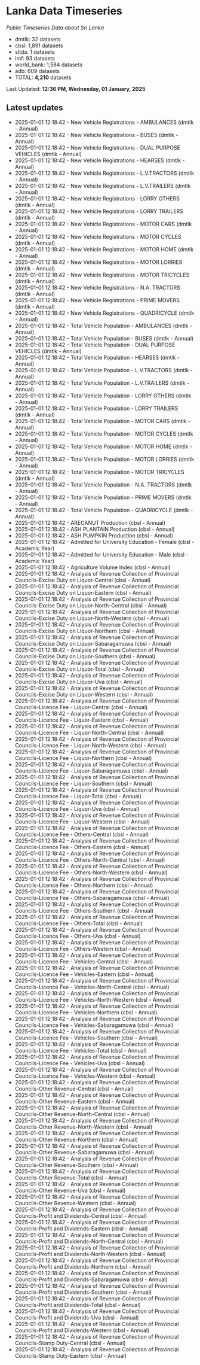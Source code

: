 # Lanka Data Timeseries
*Public Timeseries Data about Sri Lanka*

* dmtlk: 32 datasets
* cbsl: 1,891 datasets
* sltda: 1 datasets
* imf: 93 datasets
* world_bank: 1,584 datasets
* adb: 609 datasets
* TOTAL: **4,210** datasets

Last Updated: **12:36 PM, Wednesday, 01 January, 2025**

## Latest updates

* 2025-01-01 12:18:42 - New Vehicle Registrations - AMBULANCES (dmtlk - Annual)
* 2025-01-01 12:18:42 - New Vehicle Registrations - BUSES (dmtlk - Annual)
* 2025-01-01 12:18:42 - New Vehicle Registrations - DUAL PURPOSE VEHICLES (dmtlk - Annual)
* 2025-01-01 12:18:42 - New Vehicle Registrations - HEARSES (dmtlk - Annual)
* 2025-01-01 12:18:42 - New Vehicle Registrations - L.V.TRACTORS (dmtlk - Annual)
* 2025-01-01 12:18:42 - New Vehicle Registrations - L.V.TRAILERS (dmtlk - Annual)
* 2025-01-01 12:18:42 - New Vehicle Registrations - LORRY OTHERS (dmtlk - Annual)
* 2025-01-01 12:18:42 - New Vehicle Registrations - LORRY TRAILERS (dmtlk - Annual)
* 2025-01-01 12:18:42 - New Vehicle Registrations - MOTOR CARS (dmtlk - Annual)
* 2025-01-01 12:18:42 - New Vehicle Registrations - MOTOR CYCLES (dmtlk - Annual)
* 2025-01-01 12:18:42 - New Vehicle Registrations - MOTOR HOME (dmtlk - Annual)
* 2025-01-01 12:18:42 - New Vehicle Registrations - MOTOR LORRIES (dmtlk - Annual)
* 2025-01-01 12:18:42 - New Vehicle Registrations - MOTOR TRICYCLES (dmtlk - Annual)
* 2025-01-01 12:18:42 - New Vehicle Registrations - N.A. TRACTORS (dmtlk - Annual)
* 2025-01-01 12:18:42 - New Vehicle Registrations - PRIME MOVERS (dmtlk - Annual)
* 2025-01-01 12:18:42 - New Vehicle Registrations - QUADRICYCLE (dmtlk - Annual)
* 2025-01-01 12:18:42 - Total Vehicle Population - AMBULANCES (dmtlk - Annual)
* 2025-01-01 12:18:42 - Total Vehicle Population - BUSES (dmtlk - Annual)
* 2025-01-01 12:18:42 - Total Vehicle Population - DUAL PURPOSE VEHICLES (dmtlk - Annual)
* 2025-01-01 12:18:42 - Total Vehicle Population - HEARSES (dmtlk - Annual)
* 2025-01-01 12:18:42 - Total Vehicle Population - L.V.TRACTORS (dmtlk - Annual)
* 2025-01-01 12:18:42 - Total Vehicle Population - L.V.TRAILERS (dmtlk - Annual)
* 2025-01-01 12:18:42 - Total Vehicle Population - LORRY OTHERS (dmtlk - Annual)
* 2025-01-01 12:18:42 - Total Vehicle Population - LORRY TRAILERS (dmtlk - Annual)
* 2025-01-01 12:18:42 - Total Vehicle Population - MOTOR CARS (dmtlk - Annual)
* 2025-01-01 12:18:42 - Total Vehicle Population - MOTOR CYCLES (dmtlk - Annual)
* 2025-01-01 12:18:42 - Total Vehicle Population - MOTOR HOME (dmtlk - Annual)
* 2025-01-01 12:18:42 - Total Vehicle Population - MOTOR LORRIES (dmtlk - Annual)
* 2025-01-01 12:18:42 - Total Vehicle Population - MOTOR TRICYCLES (dmtlk - Annual)
* 2025-01-01 12:18:42 - Total Vehicle Population - N.A. TRACTORS (dmtlk - Annual)
* 2025-01-01 12:18:42 - Total Vehicle Population - PRIME MOVERS (dmtlk - Annual)
* 2025-01-01 12:18:42 - Total Vehicle Population - QUADRICYCLE (dmtlk - Annual)
* 2025-01-01 12:18:42 - ARECANUT Production (cbsl - Annual)
* 2025-01-01 12:18:42 - ASH PLANTAIN Production (cbsl - Annual)
* 2025-01-01 12:18:42 - ASH PUMPKIN Production (cbsl - Annual)
* 2025-01-01 12:18:42 - Admitted for University Education - Female (cbsl - Academic Year)
* 2025-01-01 12:18:42 - Admitted for University Education - Male (cbsl - Academic Year)
* 2025-01-01 12:18:42 - Agriculture Volume Index (cbsl - Annual)
* 2025-01-01 12:18:42 - Analysis of Revenue Collection of Provincial Councils-Excise Duty on Liquor-Central (cbsl - Annual)
* 2025-01-01 12:18:42 - Analysis of Revenue Collection of Provincial Councils-Excise Duty on Liquor-Eastern (cbsl - Annual)
* 2025-01-01 12:18:42 - Analysis of Revenue Collection of Provincial Councils-Excise Duty on Liquor-North-Central (cbsl - Annual)
* 2025-01-01 12:18:42 - Analysis of Revenue Collection of Provincial Councils-Excise Duty on Liquor-North-Western (cbsl - Annual)
* 2025-01-01 12:18:42 - Analysis of Revenue Collection of Provincial Councils-Excise Duty on Liquor-Northern (cbsl - Annual)
* 2025-01-01 12:18:42 - Analysis of Revenue Collection of Provincial Councils-Excise Duty on Liquor-Sabaragamuwa (cbsl - Annual)
* 2025-01-01 12:18:42 - Analysis of Revenue Collection of Provincial Councils-Excise Duty on Liquor-Southern (cbsl - Annual)
* 2025-01-01 12:18:42 - Analysis of Revenue Collection of Provincial Councils-Excise Duty on Liquor-Total (cbsl - Annual)
* 2025-01-01 12:18:42 - Analysis of Revenue Collection of Provincial Councils-Excise Duty on Liquor-Uva (cbsl - Annual)
* 2025-01-01 12:18:42 - Analysis of Revenue Collection of Provincial Councils-Excise Duty on Liquor-Western (cbsl - Annual)
* 2025-01-01 12:18:42 - Analysis of Revenue Collection of Provincial Councils-Licence Fee - Liquor-Central (cbsl - Annual)
* 2025-01-01 12:18:42 - Analysis of Revenue Collection of Provincial Councils-Licence Fee - Liquor-Eastern (cbsl - Annual)
* 2025-01-01 12:18:42 - Analysis of Revenue Collection of Provincial Councils-Licence Fee - Liquor-North-Central (cbsl - Annual)
* 2025-01-01 12:18:42 - Analysis of Revenue Collection of Provincial Councils-Licence Fee - Liquor-North-Western (cbsl - Annual)
* 2025-01-01 12:18:42 - Analysis of Revenue Collection of Provincial Councils-Licence Fee - Liquor-Northern (cbsl - Annual)
* 2025-01-01 12:18:42 - Analysis of Revenue Collection of Provincial Councils-Licence Fee - Liquor-Sabaragamuwa (cbsl - Annual)
* 2025-01-01 12:18:42 - Analysis of Revenue Collection of Provincial Councils-Licence Fee - Liquor-Southern (cbsl - Annual)
* 2025-01-01 12:18:42 - Analysis of Revenue Collection of Provincial Councils-Licence Fee - Liquor-Total (cbsl - Annual)
* 2025-01-01 12:18:42 - Analysis of Revenue Collection of Provincial Councils-Licence Fee - Liquor-Uva (cbsl - Annual)
* 2025-01-01 12:18:42 - Analysis of Revenue Collection of Provincial Councils-Licence Fee - Liquor-Western (cbsl - Annual)
* 2025-01-01 12:18:42 - Analysis of Revenue Collection of Provincial Councils-Licence Fee - Others-Central (cbsl - Annual)
* 2025-01-01 12:18:42 - Analysis of Revenue Collection of Provincial Councils-Licence Fee - Others-Eastern (cbsl - Annual)
* 2025-01-01 12:18:42 - Analysis of Revenue Collection of Provincial Councils-Licence Fee - Others-North-Central (cbsl - Annual)
* 2025-01-01 12:18:42 - Analysis of Revenue Collection of Provincial Councils-Licence Fee - Others-North-Western (cbsl - Annual)
* 2025-01-01 12:18:42 - Analysis of Revenue Collection of Provincial Councils-Licence Fee - Others-Northern (cbsl - Annual)
* 2025-01-01 12:18:42 - Analysis of Revenue Collection of Provincial Councils-Licence Fee - Others-Sabaragamuwa (cbsl - Annual)
* 2025-01-01 12:18:42 - Analysis of Revenue Collection of Provincial Councils-Licence Fee - Others-Southern (cbsl - Annual)
* 2025-01-01 12:18:42 - Analysis of Revenue Collection of Provincial Councils-Licence Fee - Others-Total (cbsl - Annual)
* 2025-01-01 12:18:42 - Analysis of Revenue Collection of Provincial Councils-Licence Fee - Others-Uva (cbsl - Annual)
* 2025-01-01 12:18:42 - Analysis of Revenue Collection of Provincial Councils-Licence Fee - Others-Western (cbsl - Annual)
* 2025-01-01 12:18:42 - Analysis of Revenue Collection of Provincial Councils-Licence Fee - Vehicles-Central (cbsl - Annual)
* 2025-01-01 12:18:42 - Analysis of Revenue Collection of Provincial Councils-Licence Fee - Vehicles-Eastern (cbsl - Annual)
* 2025-01-01 12:18:42 - Analysis of Revenue Collection of Provincial Councils-Licence Fee - Vehicles-North-Central (cbsl - Annual)
* 2025-01-01 12:18:42 - Analysis of Revenue Collection of Provincial Councils-Licence Fee - Vehicles-North-Western (cbsl - Annual)
* 2025-01-01 12:18:42 - Analysis of Revenue Collection of Provincial Councils-Licence Fee - Vehicles-Northern (cbsl - Annual)
* 2025-01-01 12:18:42 - Analysis of Revenue Collection of Provincial Councils-Licence Fee - Vehicles-Sabaragamuwa (cbsl - Annual)
* 2025-01-01 12:18:42 - Analysis of Revenue Collection of Provincial Councils-Licence Fee - Vehicles-Southern (cbsl - Annual)
* 2025-01-01 12:18:42 - Analysis of Revenue Collection of Provincial Councils-Licence Fee - Vehicles-Total (cbsl - Annual)
* 2025-01-01 12:18:42 - Analysis of Revenue Collection of Provincial Councils-Licence Fee - Vehicles-Uva (cbsl - Annual)
* 2025-01-01 12:18:42 - Analysis of Revenue Collection of Provincial Councils-Licence Fee - Vehicles-Western (cbsl - Annual)
* 2025-01-01 12:18:42 - Analysis of Revenue Collection of Provincial Councils-Other Revenue-Central (cbsl - Annual)
* 2025-01-01 12:18:42 - Analysis of Revenue Collection of Provincial Councils-Other Revenue-Eastern (cbsl - Annual)
* 2025-01-01 12:18:42 - Analysis of Revenue Collection of Provincial Councils-Other Revenue-North-Central (cbsl - Annual)
* 2025-01-01 12:18:42 - Analysis of Revenue Collection of Provincial Councils-Other Revenue-North-Western (cbsl - Annual)
* 2025-01-01 12:18:42 - Analysis of Revenue Collection of Provincial Councils-Other Revenue-Northern (cbsl - Annual)
* 2025-01-01 12:18:42 - Analysis of Revenue Collection of Provincial Councils-Other Revenue-Sabaragamuwa (cbsl - Annual)
* 2025-01-01 12:18:42 - Analysis of Revenue Collection of Provincial Councils-Other Revenue-Southern (cbsl - Annual)
* 2025-01-01 12:18:42 - Analysis of Revenue Collection of Provincial Councils-Other Revenue-Total (cbsl - Annual)
* 2025-01-01 12:18:42 - Analysis of Revenue Collection of Provincial Councils-Other Revenue-Uva (cbsl - Annual)
* 2025-01-01 12:18:42 - Analysis of Revenue Collection of Provincial Councils-Other Revenue-Western (cbsl - Annual)
* 2025-01-01 12:18:42 - Analysis of Revenue Collection of Provincial Councils-Profit and Dividends-Central (cbsl - Annual)
* 2025-01-01 12:18:42 - Analysis of Revenue Collection of Provincial Councils-Profit and Dividends-Eastern (cbsl - Annual)
* 2025-01-01 12:18:42 - Analysis of Revenue Collection of Provincial Councils-Profit and Dividends-North-Central (cbsl - Annual)
* 2025-01-01 12:18:42 - Analysis of Revenue Collection of Provincial Councils-Profit and Dividends-North-Western (cbsl - Annual)
* 2025-01-01 12:18:42 - Analysis of Revenue Collection of Provincial Councils-Profit and Dividends-Northern (cbsl - Annual)
* 2025-01-01 12:18:42 - Analysis of Revenue Collection of Provincial Councils-Profit and Dividends-Sabaragamuwa (cbsl - Annual)
* 2025-01-01 12:18:42 - Analysis of Revenue Collection of Provincial Councils-Profit and Dividends-Southern (cbsl - Annual)
* 2025-01-01 12:18:42 - Analysis of Revenue Collection of Provincial Councils-Profit and Dividends-Total (cbsl - Annual)
* 2025-01-01 12:18:42 - Analysis of Revenue Collection of Provincial Councils-Profit and Dividends-Uva (cbsl - Annual)
* 2025-01-01 12:18:42 - Analysis of Revenue Collection of Provincial Councils-Profit and Dividends-Western (cbsl - Annual)
* 2025-01-01 12:18:42 - Analysis of Revenue Collection of Provincial Councils-Stamp Duty-Central (cbsl - Annual)
* 2025-01-01 12:18:42 - Analysis of Revenue Collection of Provincial Councils-Stamp Duty-Eastern (cbsl - Annual)